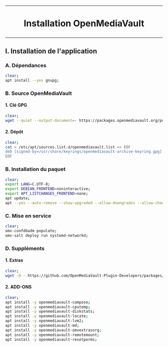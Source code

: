------------------------------------------------------------------------------------------------------------------------
# <p align='center'> Installation OpenMediaVault </p>
------------------------------------------------------------------------------------------------------------------------
## I. Installation de l'application
### A. Dépendances
```bash
clear;
apt install --yes gnupg;
```

### B. Source OpenMediaVault
#### 1. Clé GPG
```bash
clear;
wget --quiet --output-document=- https://packages.openmediavault.org/public/archive.key | gpg --dearmor --yes --output "/usr/share/keyrings/openmediavault-archive-keyring.gpg"
```
#### 2. Dépôt
```bash
clear;
cat > /etc/apt/sources.list.d/openmediavault.list << EOF 
deb [signed-by=/usr/share/keyrings/openmediavault-archive-keyring.gpg] https://packages.openmediavault.org/public sandworm main
EOF
```

### B. Installation du paquet
```bash
clear;
export LANG=C.UTF-8;
export DEBIAN_FRONTEND=noninteractive;
export APT_LISTCHANGES_FRONTEND=none;
apt update;
apt --yes --auto-remove --show-upgraded --allow-downgrades --allow-change-held-packages --no-install-recommends --option DPkg::Options::="--force-confdef" --option DPkg::Options::="--force-confold" install openmediavault;
```

### C. Mise en service
```bash
clear;
omv-confdbadm populate;
omv-salt deploy run systemd-networkd;
```

### D. Suppléments
#### 1. Extras
```bash
clear;
wget -O - https://github.com/OpenMediaVault-Plugin-Developers/packages/raw/master/install | bash
```

#### 2. ADD-ONS
```bash
clear;
apt install -y openmediavault-compose;
apt install -y openmediavault-cputemp;
apt install -y openmediavault-diskstats;
apt install -y openmediavault-locate;
apt install -y openmediavault-lvm2;
apt install -y openmediavault-md;
apt install -y openmediavault-omvextrasorg;
apt install -y openmediavault-remotemount;
apt install -y openmediavault-resetperms;
```
